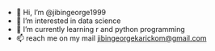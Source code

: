 - 👋 Hi, I’m @jibingeorge1999
- 👀 I’m interested in data science
- 🌱 I’m currently learning r and python programming
- 📫 reach me on my mail jibingeorgekarickom@gmail.com

<!---
jibingeorge1999/jibingeorge1999 is a ✨ special ✨ repository because its `README.md` (this file) appears on your GitHub profile.
You can click the Preview link to take a look at your changes.
--->
